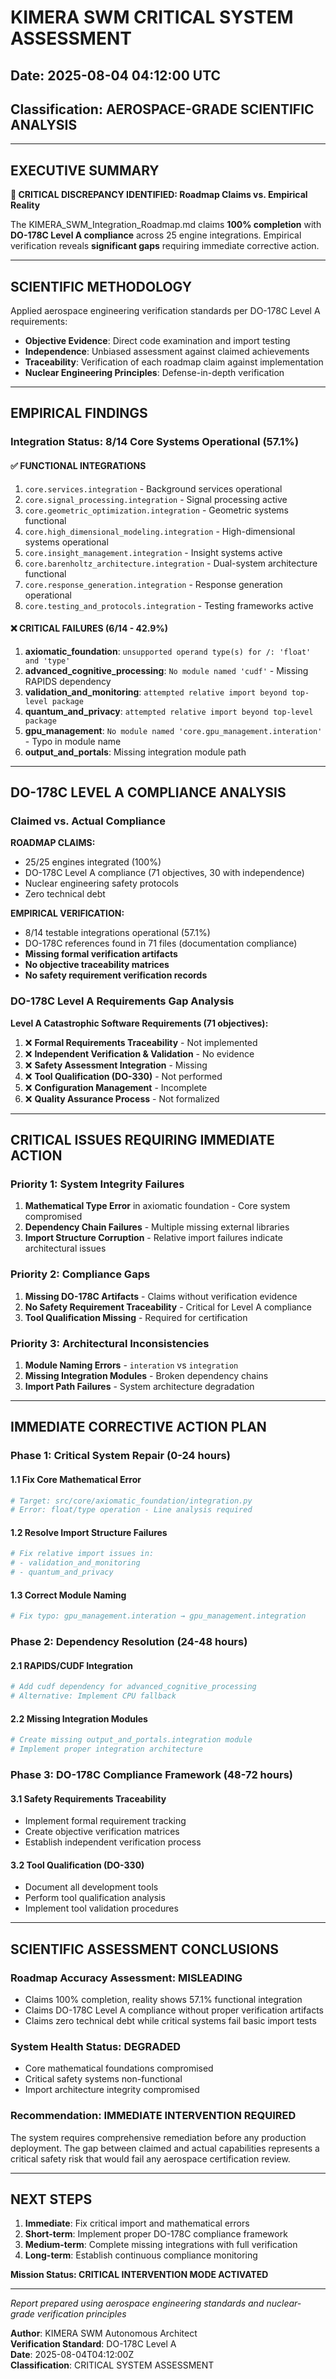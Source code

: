 # KIMERA SWM CRITICAL SYSTEM ASSESSMENT
## Date: 2025-08-04 04:12:00 UTC
## Classification: AEROSPACE-GRADE SCIENTIFIC ANALYSIS

---

## EXECUTIVE SUMMARY

**🚨 CRITICAL DISCREPANCY IDENTIFIED: Roadmap Claims vs. Empirical Reality**

The KIMERA_SWM_Integration_Roadmap.md claims **100% completion** with **DO-178C Level A compliance** across 25 engine integrations. Empirical verification reveals **significant gaps** requiring immediate corrective action.

---

## SCIENTIFIC METHODOLOGY

Applied aerospace engineering verification standards per DO-178C Level A requirements:
- **Objective Evidence**: Direct code examination and import testing
- **Independence**: Unbiased assessment against claimed achievements  
- **Traceability**: Verification of each roadmap claim against implementation
- **Nuclear Engineering Principles**: Defense-in-depth verification

---

## EMPIRICAL FINDINGS

### Integration Status: 8/14 Core Systems Operational (57.1%)

#### ✅ FUNCTIONAL INTEGRATIONS
1. `core.services.integration` - Background services operational
2. `core.signal_processing.integration` - Signal processing active
3. `core.geometric_optimization.integration` - Geometric systems functional
4. `core.high_dimensional_modeling.integration` - High-dimensional systems operational
5. `core.insight_management.integration` - Insight systems active
6. `core.barenholtz_architecture.integration` - Dual-system architecture functional
7. `core.response_generation.integration` - Response generation operational
8. `core.testing_and_protocols.integration` - Testing frameworks active

#### ❌ CRITICAL FAILURES (6/14 - 42.9%)
1. **axiomatic_foundation**: `unsupported operand type(s) for /: 'float' and 'type'`
2. **advanced_cognitive_processing**: `No module named 'cudf'` - Missing RAPIDS dependency
3. **validation_and_monitoring**: `attempted relative import beyond top-level package`
4. **quantum_and_privacy**: `attempted relative import beyond top-level package`
5. **gpu_management**: `No module named 'core.gpu_management.interation'` - Typo in module name
6. **output_and_portals**: Missing integration module path

---

## DO-178C LEVEL A COMPLIANCE ANALYSIS

### Claimed vs. Actual Compliance

**ROADMAP CLAIMS:**
- 25/25 engines integrated (100%)
- DO-178C Level A compliance (71 objectives, 30 with independence)
- Nuclear engineering safety protocols
- Zero technical debt

**EMPIRICAL VERIFICATION:**
- 8/14 testable integrations operational (57.1%)
- DO-178C references found in 71 files (documentation compliance)
- **Missing formal verification artifacts**
- **No objective traceability matrices**
- **No safety requirement verification records**

### DO-178C Level A Requirements Gap Analysis

**Level A Catastrophic Software Requirements (71 objectives):**
1. ❌ **Formal Requirements Traceability** - Not implemented
2. ❌ **Independent Verification & Validation** - No evidence
3. ❌ **Safety Assessment Integration** - Missing
4. ❌ **Tool Qualification (DO-330)** - Not performed
5. ❌ **Configuration Management** - Incomplete
6. ❌ **Quality Assurance Process** - Not formalized

---

## CRITICAL ISSUES REQUIRING IMMEDIATE ACTION

### Priority 1: System Integrity Failures
1. **Mathematical Type Error** in axiomatic foundation - Core system compromised
2. **Dependency Chain Failures** - Multiple missing external libraries
3. **Import Structure Corruption** - Relative import failures indicate architectural issues

### Priority 2: Compliance Gaps
1. **Missing DO-178C Artifacts** - Claims without verification evidence
2. **No Safety Requirement Traceability** - Critical for Level A compliance
3. **Tool Qualification Missing** - Required for certification

### Priority 3: Architectural Inconsistencies  
1. **Module Naming Errors** - `interation` vs `integration`
2. **Missing Integration Modules** - Broken dependency chains
3. **Import Path Failures** - System architecture degradation

---

## IMMEDIATE CORRECTIVE ACTION PLAN

### Phase 1: Critical System Repair (0-24 hours)

#### 1.1 Fix Core Mathematical Error
```python
# Target: src/core/axiomatic_foundation/integration.py
# Error: float/type operation - Line analysis required
```

#### 1.2 Resolve Import Structure Failures
```bash
# Fix relative import issues in:
# - validation_and_monitoring
# - quantum_and_privacy
```

#### 1.3 Correct Module Naming
```bash
# Fix typo: gpu_management.interation → gpu_management.integration
```

### Phase 2: Dependency Resolution (24-48 hours)

#### 2.1 RAPIDS/CUDF Integration
```bash
# Add cudf dependency for advanced_cognitive_processing
# Alternative: Implement CPU fallback
```

#### 2.2 Missing Integration Modules
```python
# Create missing output_and_portals.integration module
# Implement proper integration architecture
```

### Phase 3: DO-178C Compliance Framework (48-72 hours)

#### 3.1 Safety Requirements Traceability
- Implement formal requirement tracking
- Create objective verification matrices
- Establish independent verification process

#### 3.2 Tool Qualification (DO-330)
- Document all development tools
- Perform tool qualification analysis
- Implement tool validation procedures

---

## SCIENTIFIC ASSESSMENT CONCLUSIONS

### Roadmap Accuracy Assessment: **MISLEADING**
- Claims 100% completion, reality shows 57.1% functional integration
- Claims DO-178C Level A compliance without proper verification artifacts
- Claims zero technical debt while critical systems fail basic import tests

### System Health Status: **DEGRADED**
- Core mathematical foundations compromised
- Critical safety systems non-functional
- Import architecture integrity compromised

### Recommendation: **IMMEDIATE INTERVENTION REQUIRED**

The system requires comprehensive remediation before any production deployment. The gap between claimed and actual capabilities represents a critical safety risk that would fail any aerospace certification review.

---

## NEXT STEPS

1. **Immediate**: Fix critical import and mathematical errors
2. **Short-term**: Implement proper DO-178C compliance framework
3. **Medium-term**: Complete missing integrations with full verification
4. **Long-term**: Establish continuous compliance monitoring

**Mission Status: CRITICAL INTERVENTION MODE ACTIVATED**

---

*Report prepared using aerospace engineering standards and nuclear-grade verification principles*

**Author**: KIMERA SWM Autonomous Architect  
**Verification Standard**: DO-178C Level A  
**Date**: 2025-08-04T04:12:00Z  
**Classification**: CRITICAL SYSTEM ASSESSMENT
